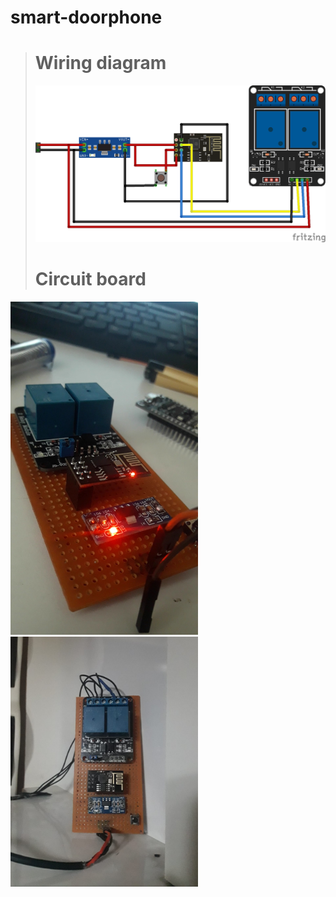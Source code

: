 # smart-doorphone

># Wiring diagram
>![Untitled Sketch 3_bb](https://raw.githubusercontent.com/equlibrino/smart-doorphone/main/image/door.png)
># Circuit board
<img src="https://raw.githubusercontent.com/equlibrino/smart-doorphone/main/image/card.jpg" alt="circuit board" width="300"/>
<img src="https://raw.githubusercontent.com/equlibrino/smart-doorphone/main/image/card2.jpg" alt="circuit board" width="300"/>
